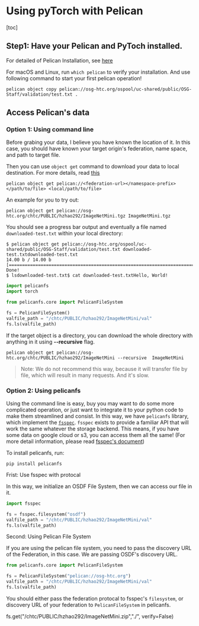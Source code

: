 

# Using pyTorch with Pelican

[toc]



## Step1: Have your Pelican and PyToch installed. 

For detailed of Pelican Installation, see [here](https://docs.pelicanplatform.org/install)

For macOS and Linux, run `which pelican` to verify your installation. And use following command to start your first pelican operation!

```shell
pelican object copy pelican://osg-htc.org/ospool/uc-shared/public/OSG-Staff/validation/test.txt .
```



## Access Pelican's data

### Option 1: Using command line 

Before grabing your data, I believe you have known the location of it. In this case, you should have known your target origin's federation, name space, and path to target file. 

Then you can use `object get` command to download your data to local destination. For more details, read [this](https://docs.pelicanplatform.org/getting-data-with-pelican/client)

```{shell}
pelican object get pelican://<federation-url></namespace-prefix></path/to/file> <local/path/to/file>
```

An example for you to try out:

```pelican object get pelican://osg-htc.org/chtc/PUBLIC/hzhao292/ImageNetMini.tgz ImageNetMini.tgz```

You should see a progress bar output and eventually a file named `downloaded-test.txt` within your local directory:

```
$ pelican object get pelican://osg-htc.org/ospool/uc-shared/public/OSG-Staff/validation/test.txt downloaded-test.txtdownloaded-test.txt 
14.00 b / 14.00 b [==============================================================================] Done!
$ lsdownloaded-test.txt$ cat downloaded-test.txtHello, World!
```

```python
import pelicanfs
import torch

from pelicanfs.core import PelicanFileSystem

fs = PelicanFileSystem()
valfile_path = "/chtc/PUBLIC/hzhao292/ImageNetMini/val"
fs.ls(valfile_path)
```



If the target object is a directory, you can download the whole directory with anything in it using **--recursive** flag.

 ```pelican object get pelican://osg-htc.org/chtc/PUBLIC/hzhao292/ImageNetMini --recursive  ImageNetMini```

> Note: We do not recommend this way, because it will transfer file by file, which will result in many requests. And it's slow.

### Option 2: Using pelicanfs

Using the command line is easy, buy you may want to do some more complicated operation, or just want to integrate it to your python code to make them streamlined and consist. In this way, we have `pelicanfs` library, which implement the [`fsspec`](https://filesystem-spec.readthedocs.io/en/latest/index.html). `fsspec` exists to provide a familiar API that will work the same whatever the storage backend. This means, if you have some data on google cloud or s3, you can access them all the same! (For more detail information,  please read [fsspec's document](https://filesystem-spec.readthedocs.io/en/latest/index.html))

To install pelicanfs, run:

```shell
pip install pelicanfs
```

Frist: Use fsspec with protocal

In this way, we initialize an OSDF File System, then we can access our file in it. 

```python
import fsspec

fs = fsspec.filesystem("osdf") 
valfile_path = "/chtc/PUBLIC/hzhao292/ImageNetMini/val"
fs.ls(valfile_path)
```

Second: Using Pelican File System

If you are using the pelican file system, you need to pass the discovery URL of the Federation, in this case. We are passing OSDF's discovery URL.

```python
from pelicanfs.core import PelicanFileSystem

fs = PelicanFileSystem("pelican://osg-htc.org")
valfile_path = "/chtc/PUBLIC/hzhao292/ImageNetMini/val"
fs.ls(valfile_path)
```

You should either pass the federation protocal to fsspec's `filesystem`, or discovery URL of your federation to `PelicanFileSystem` in pelicanfs. 

fs.get("/chtc/PUBLIC/hzhao292/ImageNetMini.zip","./", verify=False)
